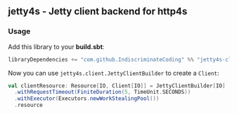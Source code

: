 ## jetty4s - Jetty client backend for http4s

### Usage

Add this library to your **build.sbt**:

```scala
libraryDependencies += "com.github.IndiscriminateCoding" %% "jetty4s-client" % "0.0.4"
```

Now you can use `jetty4s.client.JettyClientBuilder` to create a `Client`:

```scala
val clientResource: Resource[IO, Client[IO]] = JettyClientBuilder[IO]
  .withRequestTimeout(FiniteDuration(5, TimeUnit.SECONDS))
  .withExecutor(Executors.newWorkStealingPool())
  .resource
```
